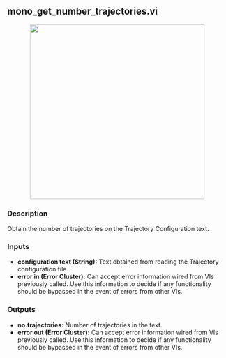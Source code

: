 ## mono_get_number_trajectories.vi
<p align="center">
<img src="https://github.com/monoDriveIO/client/raw/master/WikiPhotos/LV_client/utilities/monoDrive_lvlib_mono__get__number__trajectoriesc.png" 
width="400"  />
</p>

### Description 
Obtain the number of trajectories on the Trajectory Configuration text.

### Inputs

- **configuration text (String):** Text obtained from reading the Trajectory configuration file.
- **error in (Error Cluster):** Can accept error information wired from VIs previously called. Use this information to decide if any functionality should be bypassed in the event of errors from other VIs.


### Outputs

- **no.trajectories:** Number of trajectories in the text.
- **error out (Error Cluster):** Can accept error information wired from VIs previously called. Use this information to decide if any functionality should be bypassed in the event of errors from other VIs.
